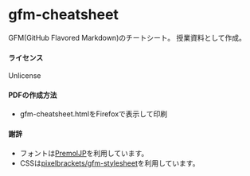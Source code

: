 # gfm-cheatsheet

GFM(GitHub Flavored Markdown)のチートシート。
授業資料として作成。

#### ライセンス

Unlicense

#### PDFの作成方法

* gfm-cheatsheet.htmlをFirefoxで表示して印刷

#### 謝辞

* フォントは[PremolJP](https://github.com/yuru7/PlemolJP)を利用しています。
* CSSは[pixelbrackets/gfm-stylesheet](https://github.com/pixelbrackets/gfm-stylesheet)を利用しています。